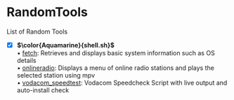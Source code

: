 # RandomTools
List of Random Tools <br>
- [x] **$\color{Aquamarine}{shell.sh}$** <br>
• [fetch](https://github.com/uid887/RandomTools/blob/main/fetch.sh): Retrieves and displays basic system information such as OS details <br>
• [onlineradio](https://github.com/uid887/RandomTools/blob/main/onlineradio.sh): Displays a menu of online radio stations and plays the selected station using mpv <br>
• [vodacom_speedtest](https://github.com/uid887/RandomTools/blob/main/vodocom_speedtest.sh): Vodacom Speedcheck Script with live output and auto-install check
